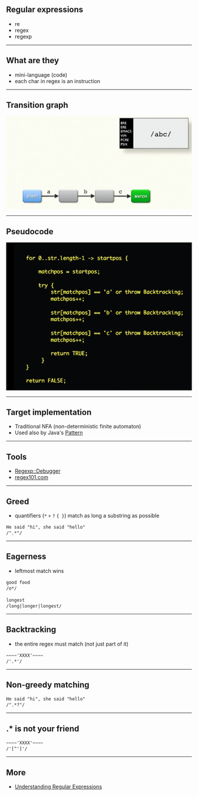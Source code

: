## Regular expressions

* re
* regex
* regexp

---

## What are they

* mini-language (code)
* each char in regex is an instruction

---

## Transition graph

![](transition_graph.png)

---

## Pseudocode

![](pseudocode.png)

---

## Target implementation

* Traditional NFA (non-deterministic finite automaton)
* Used also by Java's [Pattern](https://docs.oracle.com/javase/10/docs/api/java/util/regex/Pattern.html#jcc)

---

## Tools

* [Regexp::Debugger](https://metacpan.org/pod/Regexp::Debugger)
* [regex101.com](https://regex101.com)

---

## Greed

* quantifiers (`*` `+` `?` `{ }`) match as long a substring as possible

```plain
He said "hi", she said "hello"
/".*"/
```

---

## Eagerness

* leftmost match wins

```plain
good food
/o*/

longest
/long|longer|longest/
```

---

## Backtracking

* the entire regex must match (not just part of it)

```plain
~~~~'XXXX'~~~~
/'.*'/
```

---

## Non-greedy matching

```plain
He said "hi", she said "hello"
/".*?"/
```

---

## .* is not your friend

```plain
~~~~'XXXX'~~~~
/'[^']'/
```

---

## More

* [Understanding Regular Expressions](https://learning.oreilly.com/videos/understanding-regular-expressions/9781491996300)
